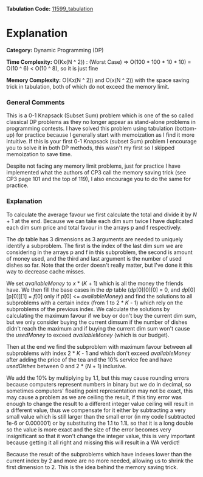 **Tabulation Code:** [11599\_tabulation](https://github.com/elgamalsalman/CPSolutions/blob/main/UVa/11566_Lets_Yum_Cha/11566.cpp)

# Explanation

**Category:** Dynamic Programming (DP)

**Time Complexity:** O(Kx(N ^ 2)) : (Worst Case) => O(100 * 100 * 10 * 10) = O(10 ^ 6) < O(10 ^ 8), so it is just fine

**Memory Complexity:** O(Kx(N ^ 2)) and O(x(N ^ 2)) with the space saving trick in tabulation, both of which do not exceed the memory limit.

### General Comments

This is a 0-1 Knapsack (Subset Sum) problem which is one of the so called classical DP problems as they no longer appear as stand-alone problems in programming contests. I have solved this problem using tabulation (bottom-up) for practice because I generally start with memoization as I find it more intuitive. If this is your first 0-1 Knapsack (subset Sum) problem I encourage you to solve it in both DP methods, this wasn't my first so I skipped memoization to save time.

Despite not facing any memory limit problems, just for practice I have implemented what the authors of CP3 call the memory saving trick (see CP3 page 101 and the top of 119), I also encourage you to do the same for practice.

### Explanation

To calculate the average favour we first calculate the total and divide it by *N* + 1 at the end. Because we can take each dim sum twice I have duplicated each dim sum price and total favour in the arrays p and f respectively.

The *dp* table has 3 dimensions as 3 arguments are needed to uniquely identify a subproblem. The first is the index of the last dim sum we are considering in the arrays p and f in this subproblem, the second is amount of money used, and the third and last argument is the number of used dishes so far. Note that the order doesn't really matter, but I've done it this way to decrease cache misses.

We set *availableMoney* to *x* * (*K* + 1) which is all the money the friends have. We then fill the base cases in the *dp* table (*dp*\[0\]\[0\]\[0\] = 0, and *dp*\[0\]\[p\[0\]\]\[1\] = *f*\[0\] only if *p*\[0\] <= *availableMoney*) and find the solutions to all subproblems with a certain index (from 1 to 2 * *K* - 1) which rely on the subproblems of the previous index. We calculate the solutions by calculating the maximum favour if we buy or don't buy the current dim sum, but we only consider buying the current dimsum if the number of dishes didn't reach the maximum and if buying the current dim sum won't cause the *usedMoney* to exceed *availableMoney* (which is our budget).

Then at the end we find the subproblem with maximum favour between all subproblems with index 2 * *K* - 1 and which don't exceed *availableMoney* after adding the price of the tea and the 10% service fee and have *usedDishes* between 0 and 2 * (*N* + 1) inclusive.

We add the 10% by multiplying by 1.1, but this may cause rounding errors because computers represent numbers in binary but we do in decimal, so sometimes computers' floating point representation may not be exact, this may cause a problem as we are ceiling the result, if this tiny error was enough to change the result to a different integer value ceiling will result in a different value, thus we compensate for it either by subtracting a very small value which is still larger than the small error (in my code I subtracted 1e-6 or 0.000001) or by substituting the 1.1 to 1.1L so that it is a long double so the value is more exact and the size of the error becomes very insignificant so that it won't change the integer value, this is very important because getting it all right and missing this will result in a WA verdict!

Because the result of the subproblems which have indexes lower than the current index by 2 and more are no more needed, allowing us to shrink the first dimension to 2. This is the idea behind the memory saving trick.
